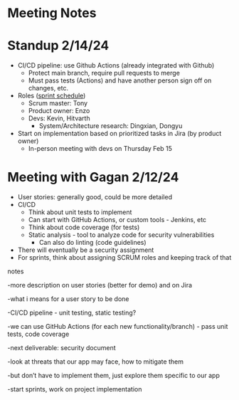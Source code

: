 # Meeting Notes


# Standup 2/14/24

- CI/CD pipeline: use Github Actions (already integrated with Github)
    - Protect main branch, require pull requests to merge
    - Must pass tests (Actions) and have another person sign off on changes, etc.
- Roles ([sprint schedule](https://www.notion.so/Sprint-Roles-7865fc5ad41d4f799e93a5727eb6e240?pvs=21))
    - Scrum master: Tony
    - Product owner: Enzo
    - Devs: Kevin, Hitvarth
        - System/Architecture research: Dingxian, Dongyu
- Start on implementation based on prioritized tasks in Jira (by product owner)
    - In-person meeting with devs on Thursday Feb 15

# Meeting with Gagan 2/12/24

- User stories: generally good, could be more detailed
- CI/CD
    - Think about unit tests to implement
    - Can start with GitHub Actions, or custom tools - Jenkins, etc
    - Think about code coverage (for tests)
    - Static analysis - tool to analyze code for security vulnerabilities
        - Can also do linting (code guidelines)
- There will eventually be a security assignment
- For sprints, think about assigning SCRUM roles and keeping track of that

notes

-more description on user stories (better for demo) and on Jira

-what i means for a user story to be done

-CI/CD pipeline - unit testing, static testing?

-we can use GitHub Actions (for each new functionality/branch) - pass unit tests, code coverage

-next deliverable: security document

-look at threats that our app may face, how to mitigate them

-but don’t have to implement them, just explore them specific to our app

-start sprints, work on project implementation

